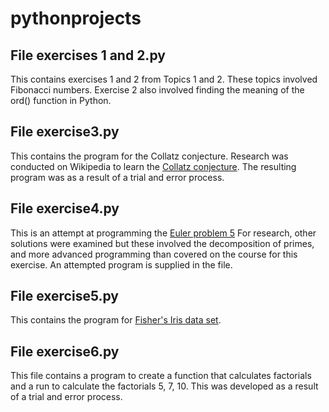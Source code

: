# pythonprojects

## File exercises 1 and 2.py
This contains exercises 1 and 2 from Topics 1 and 2. These topics involved Fibonacci numbers. Exercise 2 also involved finding the meaning of the ord() function in Python.

## File exercise3.py
This contains the program for the Collatz conjecture.
Research was conducted on Wikipedia to learn the [Collatz conjecture](https://en.wikipedia.org/wiki/Collatz_conjecture). The resulting program was as a result of a trial and error process.

## File exercise4.py
This is an attempt at programming the [Euler problem 5](https://www.mathblog.dk/project-euler-problem-5/)
For research, other solutions were examined but these involved the decomposition of primes, and more advanced programming than covered on the course for this exercise. An attempted program is supplied in the file.

## File exercise5.py
This contains the program for [Fisher's Iris data set](https://en.wikipedia.org/wiki/Iris_flower_data_set).

## File exercise6.py
This file contains a program to create a function that calculates factorials and a run to calculate the factorials 5, 7, 10.
This was developed as a result of a trial and error process.
